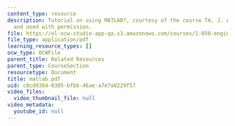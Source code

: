```yaml
---
content_type: resource
description: Tutorial on using MATLAB?, courtesy of the course TA, J. Alberto Ortega,
  and used with permission.
file: https://ol-ocw-studio-app-qa.s3.amazonaws.com/courses/1-050-engineering-mechanics-i-fall-2007/c8cd93840305bfbb46aea7e7a8229f57_matlab.pdf
file_type: application/pdf
learning_resource_types: []
ocw_type: OCWFile
parent_title: Related Resources
parent_type: CourseSection
resourcetype: Document
title: matlab.pdf
uid: c8cd9384-0305-bfbb-46ae-a7e7a8229f57
video_files:
  video_thumbnail_file: null
video_metadata:
  youtube_id: null
---
```

